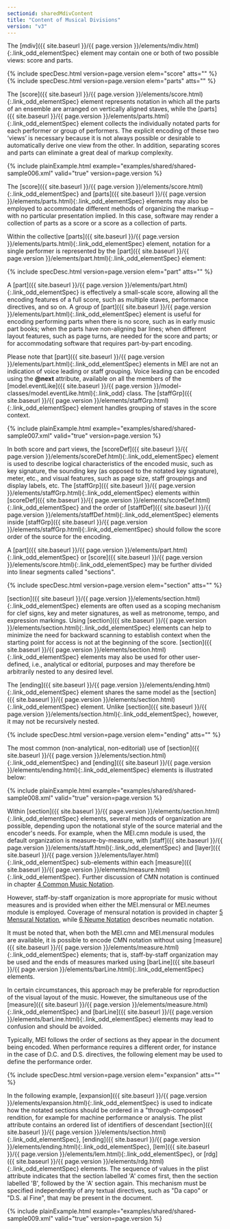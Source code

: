 ```yaml
---
sectionid: sharedMdivContent
title: "Content of Musical Divisions"
version: "v3"
---
```




The [mdiv]({{ site.baseurl }}/{{ page.version }}/elements/mdiv.html){:.link_odd_elementSpec} element may contain one or both of two possible views:
score and parts.



{% include specDesc.html version=page.version elem="score" atts="" %}
{% include specDesc.html version=page.version elem="parts" atts="" %}



The [score]({{ site.baseurl }}/{{ page.version }}/elements/score.html){:.link_odd_elementSpec} element represents notation in which all the parts of an
ensemble are arranged on vertically aligned staves, while the [parts]({{ site.baseurl }}/{{ page.version }}/elements/parts.html){:.link_odd_elementSpec}
element collects the individually notated parts for each performer or group of performers.
The explicit encoding of these two ‘views’ is necessary because it is
not always possible or desirable to automatically derive one view from the other.
In
addition, separating scores and parts can eliminate a great deal of markup complexity.

{% include plainExample.html example="examples/shared/shared-sample006.xml" valid="true" version=page.version %}

The [score]({{ site.baseurl }}/{{ page.version }}/elements/score.html){:.link_odd_elementSpec} and [parts]({{ site.baseurl }}/{{ page.version }}/elements/parts.html){:.link_odd_elementSpec} elements may also be
employed to accommodate different methods of organizing the markup – with no particular
presentation implied. In this case, software may render a collection of parts as a
score
or a score as a collection of parts.

Within the collective [parts]({{ site.baseurl }}/{{ page.version }}/elements/parts.html){:.link_odd_elementSpec} element, notation for a single
performer is represented by the [part]({{ site.baseurl }}/{{ page.version }}/elements/part.html){:.link_odd_elementSpec} element:



{% include specDesc.html version=page.version elem="part" atts="" %}



A [part]({{ site.baseurl }}/{{ page.version }}/elements/part.html){:.link_odd_elementSpec} is effectively a small-scale score, allowing all the
encoding features of a full score, such as multiple staves, performance directives,
and so
on. A group of [part]({{ site.baseurl }}/{{ page.version }}/elements/part.html){:.link_odd_elementSpec} element is useful for encoding performing parts
when there is no score, such as in early music part books; when the parts have
non-aligning bar lines; when different layout features, such as page turns, are needed
for
the score and parts; or for accommodating software that requires part-by-part
encoding.

Please note that [part]({{ site.baseurl }}/{{ page.version }}/elements/part.html){:.link_odd_elementSpec} elements in MEI are not an indication of
voice leading or staff grouping. Voice leading can be encoded using the **@next**
attribute, available on all the members of the [model.eventLike]({{ site.baseurl }}/{{ page.version }}/model-classes/model.eventLike.html){:.link_odd}
class. The [staffGrp]({{ site.baseurl }}/{{ page.version }}/elements/staffGrp.html){:.link_odd_elementSpec} element handles grouping of staves in the score
context.

{% include plainExample.html example="examples/shared/shared-sample007.xml" valid="true" version=page.version %}

In both score and part views, the [scoreDef]({{ site.baseurl }}/{{ page.version }}/elements/scoreDef.html){:.link_odd_elementSpec} element is used to
describe logical characteristics of the encoded music, such as key signature, the
sounding
key (as opposed to the notated key signature), meter, etc., and visual features, such
as
page size, staff groupings and display labels, etc. The [staffGrp]({{ site.baseurl }}/{{ page.version }}/elements/staffGrp.html){:.link_odd_elementSpec}
elements within [scoreDef]({{ site.baseurl }}/{{ page.version }}/elements/scoreDef.html){:.link_odd_elementSpec} and the order of [staffDef]({{ site.baseurl }}/{{ page.version }}/elements/staffDef.html){:.link_odd_elementSpec} elements inside [staffGrp]({{ site.baseurl }}/{{ page.version }}/elements/staffGrp.html){:.link_odd_elementSpec} should follow the score
order of the source for the encoding.

A [part]({{ site.baseurl }}/{{ page.version }}/elements/part.html){:.link_odd_elementSpec} or [score]({{ site.baseurl }}/{{ page.version }}/elements/score.html){:.link_odd_elementSpec} may be further divided into
linear segments called "sections".



{% include specDesc.html version=page.version elem="section" atts="" %}



[section]({{ site.baseurl }}/{{ page.version }}/elements/section.html){:.link_odd_elementSpec} elements are often used as a scoping mechanism for clef
signs, key and meter signatures, as well as metronome, tempo, and expression markings.
Using [section]({{ site.baseurl }}/{{ page.version }}/elements/section.html){:.link_odd_elementSpec} elements can help to minimize the need for backward
scanning to establish context when the starting point for access is not at the beginning
of the score. [section]({{ site.baseurl }}/{{ page.version }}/elements/section.html){:.link_odd_elementSpec} elements may also be used for other
user-defined, i.e., analytical or editorial, purposes and may therefore be arbitrarily
nested to any desired level.

The [ending]({{ site.baseurl }}/{{ page.version }}/elements/ending.html){:.link_odd_elementSpec} element shares the same model as the [section]({{ site.baseurl }}/{{ page.version }}/elements/section.html){:.link_odd_elementSpec} element. Unlike [section]({{ site.baseurl }}/{{ page.version }}/elements/section.html){:.link_odd_elementSpec}, however, it may not be
recursively nested.



{% include specDesc.html version=page.version elem="ending" atts="" %}



The most common (non-analytical, non-editorial) use of [section]({{ site.baseurl }}/{{ page.version }}/elements/section.html){:.link_odd_elementSpec} and
[ending]({{ site.baseurl }}/{{ page.version }}/elements/ending.html){:.link_odd_elementSpec} elements is illustrated below:

{% include plainExample.html example="examples/shared/shared-sample008.xml" valid="true" version=page.version %}

Within [section]({{ site.baseurl }}/{{ page.version }}/elements/section.html){:.link_odd_elementSpec} elements, several methods of organization are
possible, depending upon the notational style of the source material and the encoder's
needs. For example, when the MEI.cmn module is used, the default organization is
measure-by-measure, with [staff]({{ site.baseurl }}/{{ page.version }}/elements/staff.html){:.link_odd_elementSpec} and [layer]({{ site.baseurl }}/{{ page.version }}/elements/layer.html){:.link_odd_elementSpec}
sub-elements within each [measure]({{ site.baseurl }}/{{ page.version }}/elements/measure.html){:.link_odd_elementSpec}. Further discussion of CMN notation
is continued in chapter <a class="link_ptr" title="Common Music Notation" href="{{ site.baseurl }}/{{ page.version }}/guidelines/cmn.html">4 Common Music Notation</a>.

However, staff-by-staff organization is more appropriate for music without measures
and
is provided when either the MEI.mensural or MEI.neumes module is employed. Coverage
of
mensural notation is provided in chapter <a class="link_ptr" title="Mensural Notation" href="{{ site.baseurl }}/{{ page.version }}/guidelines/mensural.html">5 Mensural Notation</a>, while <a class="link_ptr" title="Neume Notation" href="{{ site.baseurl }}/{{ page.version }}/guidelines/neumes.html">6 Neume Notation</a> describes neumatic notation.

It must be noted that, when both the MEI.cmn and MEI.mensural modules are available,
it
is possible to encode CMN notation without using [measure]({{ site.baseurl }}/{{ page.version }}/elements/measure.html){:.link_odd_elementSpec} elements;
that is, staff-by-staff organization may be used and the ends of measures marked using
[barLine]({{ site.baseurl }}/{{ page.version }}/elements/barLine.html){:.link_odd_elementSpec} elements.


In certain circumstances, this approach may be preferable for reproduction of the
visual
layout of the music. However, the simultaneous use of the [measure]({{ site.baseurl }}/{{ page.version }}/elements/measure.html){:.link_odd_elementSpec}
and [barLine]({{ site.baseurl }}/{{ page.version }}/elements/barLine.html){:.link_odd_elementSpec} elements may lead to confusion and should be
avoided.

Typically, MEI follows the order of sections as they appear in the document being
encoded. When performance requires a different order, for instance in the case of
D.C. and
D.S. directives, the following element may be used to define the performance order.



{% include specDesc.html version=page.version elem="expansion" atts="" %}



In the following example, [expansion]({{ site.baseurl }}/{{ page.version }}/elements/expansion.html){:.link_odd_elementSpec} is used to indicate how the
notated sections should be ordered in a "through-composed" rendition, for example
for
machine performance or analysis. The plist attribute contains an ordered list of
identifiers of descendant [section]({{ site.baseurl }}/{{ page.version }}/elements/section.html){:.link_odd_elementSpec}, [ending]({{ site.baseurl }}/{{ page.version }}/elements/ending.html){:.link_odd_elementSpec}, [lem]({{ site.baseurl }}/{{ page.version }}/elements/lem.html){:.link_odd_elementSpec}, or [rdg]({{ site.baseurl }}/{{ page.version }}/elements/rdg.html){:.link_odd_elementSpec} elements. The sequence of values in
the plist attribute indicates that the section labelled 'A' comes first, then the
section
labelled 'B', followed by the 'A' section again. This mechanism must be specified
independently of any textual directives, such as "Da capo" or "D.S. al Fine", that
may be
present in the document.

{% include plainExample.html example="examples/shared/shared-sample009.xml" valid="true" version=page.version %}

